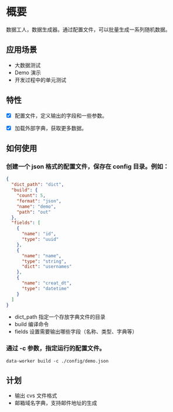 # 概要

数据工人，数据生成器。通过配置文件，可以批量生成一系列随机数据。

## 应用场景

- 大数据测试
- Demo 演示
- 开发过程中的单元测试

## 特性

- [x] 配置文件，定义输出的字段和一些参数。
- [x] 加载外部字典，获取更多数据。


## 如何使用

### 创建一个 json 格式的配置文件，保存在 config 目录。例如：

```json
{
  "dict_path": "dict",
  "build": {
    "count": 5,
    "format": "json",
    "name": "demo",
    "path": "out"
  },
  "fields": [
    {
      "name": "id",
      "type": "uuid"
    },
    {
      "name": "name",
      "type": "string",
      "dict": "usernames"
    },
    {
      "name": "creat_dt",
      "type": "datetime"
    }
  ]
}
```
- dict_path 指定一个存放字典文件的目录
- build 编译命令
- fields 设置需要输出哪些字段（名称、类型、字典等）

### 通过 -c 参数，指定运行的配置文件。

```shell
data-worker build -c ./config/demo.json
```


## 计划

- 输出 cvs 文件格式
- 邮箱域名字典，支持邮件地址的生成
